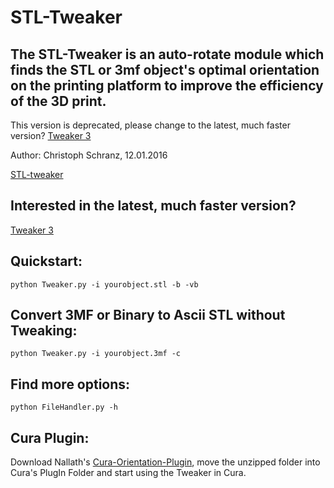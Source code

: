 # STL-Tweaker
## The STL-Tweaker is an auto-rotate module which finds the STL or 3mf object's optimal orientation on the printing platform to improve the efficiency of the 3D print.

This version is deprecated, please change to the latest, much faster version?
[Tweaker 3](https://github.com/ChristophSchranz/Tweaker-3)

Author: Christoph Schranz, 12.01.2016 

[STL-tweaker](http://www.salzburgresearch.at/blog/3d-print-positioning/)

## Interested in the latest, much faster version?
[Tweaker 3](https://github.com/ChristophSchranz/Tweaker-3)

## Quickstart:  

`python Tweaker.py -i yourobject.stl -b -vb`


## Convert 3MF or Binary to Ascii STL without Tweaking:  

`python Tweaker.py -i yourobject.3mf -c`


## Find more options:
`python FileHandler.py -h`

## Cura Plugin:
Download Nallath's [Cura-Orientation-Plugin](https://github.com/nallath/CuraOrientationPlugin), move the unzipped folder into Cura's PlugIn Folder and start using the Tweaker in Cura.
